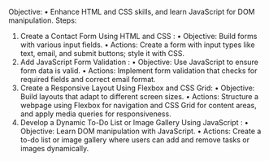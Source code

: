Objective:
• Enhance HTML and CSS skills, and learn JavaScript for DOM manipulation.
Steps:
1. Create a Contact Form Using HTML and CSS :
• Objective: Build forms with various input fields.
• Actions: Create a form with input types like text, email, and submit buttons; style it with CSS.
2. Add JavaScript Form Validation :
• Objective: Use JavaScript to ensure form data is valid.
• Actions: Implement form validation that checks for required fields and correct email format.
3. Create a Responsive Layout Using Flexbox and CSS Grid:
• Objective: Build layouts that adapt to different screen sizes.
• Actions: Structure a webpage using Flexbox for navigation and CSS Grid for content areas, and apply media queries for responsiveness.
4. Develop a Dynamic To-Do List or Image Gallery Using JavaScript :
• Objective: Learn DOM manipulation with JavaScript.
• Actions: Create a to-do list or image gallery where users can add and remove tasks or images dynamically.
